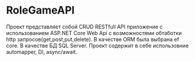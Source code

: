 # RoleGameAPI
Проект представляет собой CRUD RESTfull API приложение с использованием ASP.NET Core Web Api с возможностями обтаботки http запросов(get,post,put,delete). В качестве ORM была выбрана ef core. В качестве БД SQL Server. Проект содержит в себе использовние automapper, DI, async/await.

